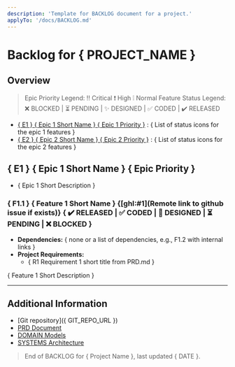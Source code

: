 ```yaml
---
description: 'Template for BACKLOG document for a project.'
applyTo: '/docs/BACKLOG.md'
---
```


# Backlog for { PROJECT_NAME }

## Overview

> Epic Priority Legend: ‼️ Critical ❗ High ❕ Normal
> Feature Status Legend: ❌ BLOCKED | ⏳ PENDING | ✨ DESIGNED | ✅ CODED | ✔️ RELEASED 

- [{ E1 } { Epic 1 Short Name } { Epic 1 Priority }]({#local-link-to-epic-e1}) : { List of status icons for the epic 1 features }
- [{ E2 } { Epic 2 Short Name } { Epic 2 Priority }]({#local-link-to-epic-e2}) : { List of status icons for the epic 2 features }

## { E1 } { Epic 1 Short Name } { Epic Priority }

- { Epic 1 Short Description }

### { F1.1 } { Feature 1 Short Name } {[ghI:#1](Remote link to github issue if exists)} { ✔️ RELEASED | ✅ CODED | 📝 DESIGNED | ⏳ PENDING | ❌ BLOCKED }

- **Dependencies:** { none or a list of dependencies, e.g., F1.2 with internal links }
- **Project Requirements:** 
  - { R1 Requirement 1 short title from PRD.md }

{ Feature 1 Short Description }

---

## Additional Information

- [Git repository]({ GIT_REPO_URL })
- [PRD Document](./PRD.md)
- [DOMAIN Models](./DOMAIN.md)
- [SYSTEMS Architecture](./SYSTEMS.md)

> End of BACKLOG for { Project Name }, last updated { DATE }.

